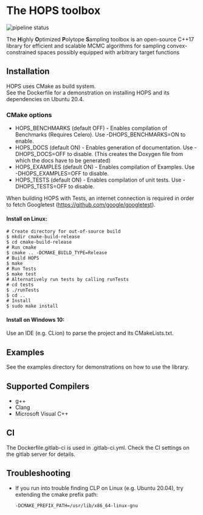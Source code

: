 # The HOPS toolbox
![pipeline status](https://jugit.fz-juelich.de/fluxomics/hops/badges/master/pipeline.svg)

The **H**ighly **O**ptimized **P**olytope **S**ampling toolbox is an open-source C++17
library for efficient and scalable MCMC algorithms for sampling convex-constrained spaces possibly
equipped with arbitrary target functions

## Installation

HOPS uses CMake as build system.  
See the Dockerfile for a demonstration on installing HOPS and its dependencies on Ubuntu 20.4.

### CMake options

* HOPS_BENCHMARKS (default OFF) - Enables compilation of Benchmarks (Requires Celero). Use -DHOPS_BENCHMARKS=ON to enable.
* HOPS_DOCS (default ON) - Enables generation of documentation. Use -DHOPS_DOCS=OFF to disable. (This creates the Doxygen file from which the docs have to be generated)
* HOPS_EXAMPLES (default ON) - Enables compilation of Examples. Use -DHOPS_EXAMPLES=OFF to disable.
* HOPS_TESTS (default ON) - Enables compilation of unit tests. Use -DHOPS_TESTS=OFF to disable.

When building HOPS with Tests, an internet connection is required in order to fetch Googletest (https://github.com/google/googletest).

#### Install on Linux:
```
# Create directory for out-of-source build
$ mkdir cmake-build-release
$ cd cmake-build-release
# Run cmake
$ cmake .. -DCMAKE_BUILD_TYPE=Release
# Build HOPS
$ make 
# Run Tests
$ make test
# Alternatively run tests by calling runTests
# cd tests
$ ./runTests
$ cd ..
# Install
$ sudo make install
```

#### Install on Windows 10:

Use an IDE (e.g. CLion) to parse the project and its CMakeLists.txt.


## Examples
See the examples directory for demonstrations on how to use the library.

## Supported Compilers
* g++
* Clang
* Microsoft Visual C++

## CI

The Dockerfile.gitlab-ci is used in .gitlab-ci.yml. Check the CI settings on the gitlab server for details.

## Troubleshooting

* If you run into trouble finding CLP on Linux (e.g. Ubuntu 20.04), try extending the cmake prefix path:

    ```-DCMAKE_PREFIX_PATH=/usr/lib/x86_64-linux-gnu```
